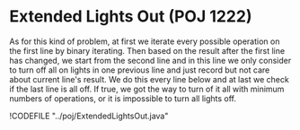 # Extended Lights Out (POJ 1222)

As for this kind of problem, at first we iterate every possible operation on the first line by
binary iterating. Then based on the result after the first line has changed, we start from the second line
and in this line we only consider to turn off all on lights in one previous line and just record but not care about
current line's result. We do this every line below and at last we check if the last line is all off.
If true, we got the way to turn of it all with minimum numbers of operations, or it is impossible to turn
all lights off.

!CODEFILE "../poj/ExtendedLightsOut.java"
